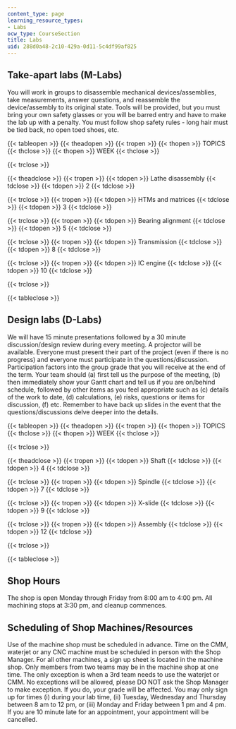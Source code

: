 ```yaml
---
content_type: page
learning_resource_types:
- Labs
ocw_type: CourseSection
title: Labs
uid: 288d0a48-2c10-429a-0d11-5c4df99af825
---
```


Take-apart labs (M-Labs)
------------------------

You will work in groups to disassemble mechanical devices/assemblies, take measurements, answer questions, and reassemble the device/assembly to its original state. Tools will be provided, but you must bring your own safety glasses or you will be barred entry and have to make the lab up with a penalty. You must follow shop safety rules - long hair must be tied back, no open toed shoes, etc.

{{< tableopen >}}
{{< theadopen >}}
{{< tropen >}}
{{< thopen >}}
TOPICS
{{< thclose >}}
{{< thopen >}}
WEEK
{{< thclose >}}

{{< trclose >}}

{{< theadclose >}}
{{< tropen >}}
{{< tdopen >}}
Lathe disassembly
{{< tdclose >}}
{{< tdopen >}}
2
{{< tdclose >}}

{{< trclose >}}
{{< tropen >}}
{{< tdopen >}}
HTMs and matrices
{{< tdclose >}}
{{< tdopen >}}
3
{{< tdclose >}}

{{< trclose >}}
{{< tropen >}}
{{< tdopen >}}
Bearing alignment
{{< tdclose >}}
{{< tdopen >}}
5
{{< tdclose >}}

{{< trclose >}}
{{< tropen >}}
{{< tdopen >}}
Transmission
{{< tdclose >}}
{{< tdopen >}}
8
{{< tdclose >}}

{{< trclose >}}
{{< tropen >}}
{{< tdopen >}}
IC engine
{{< tdclose >}}
{{< tdopen >}}
10
{{< tdclose >}}

{{< trclose >}}

{{< tableclose >}}

Design labs (D-Labs)
--------------------

We will have 15 minute presentations followed by a 30 minute discussion/design review during every meeting. A projector will be available. Everyone must present their part of the project (even if there is no progress) and everyone must participate in the questions/discussion. Participation factors into the group grade that you will receive at the end of the term. Your team should (a) first tell us the purpose of the meeting, (b) then immediately show your Gantt chart and tell us if you are on/behind schedule, followed by other items as you feel appropriate such as (c) details of the work to date, (d) calculations, (e) risks, questions or items for discussion, (f) etc. Remember to have back up slides in the event that the questions/discussions delve deeper into the details.

{{< tableopen >}}
{{< theadopen >}}
{{< tropen >}}
{{< thopen >}}
TOPICS
{{< thclose >}}
{{< thopen >}}
WEEK
{{< thclose >}}

{{< trclose >}}

{{< theadclose >}}
{{< tropen >}}
{{< tdopen >}}
Shaft
{{< tdclose >}}
{{< tdopen >}}
4
{{< tdclose >}}

{{< trclose >}}
{{< tropen >}}
{{< tdopen >}}
Spindle
{{< tdclose >}}
{{< tdopen >}}
7
{{< tdclose >}}

{{< trclose >}}
{{< tropen >}}
{{< tdopen >}}
X-slide
{{< tdclose >}}
{{< tdopen >}}
9
{{< tdclose >}}

{{< trclose >}}
{{< tropen >}}
{{< tdopen >}}
Assembly
{{< tdclose >}}
{{< tdopen >}}
12
{{< tdclose >}}

{{< trclose >}}

{{< tableclose >}}

Shop Hours
----------

The shop is open Monday through Friday from 8:00 am to 4:00 pm. All machining stops at 3:30 pm, and cleanup commences.

Scheduling of Shop Machines/Resources
-------------------------------------

Use of the machine shop must be scheduled in advance. Time on the CMM, waterjet or any CNC machine must be scheduled in person with the Shop Manager. For all other machines, a sign up sheet is located in the machine shop. Only members from two teams may be in the machine shop at one time. The only exception is when a 3rd team needs to use the waterjet or CMM. No exceptions will be allowed, please DO NOT ask the Shop Manager to make exception. If you do, your grade will be affected. You may only sign up for times (i) during your lab time, (ii) Tuesday, Wednesday and Thursday between 8 am to 12 pm, or (iii) Monday and Friday between 1 pm and 4 pm. If you are 10 minute late for an appointment, your appointment will be cancelled.